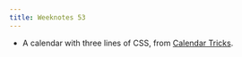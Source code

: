 ```yaml
---
title: Weeknotes 53
---
```

- A calendar with three lines of CSS, from [Calendar Tricks](https://calendartricks.com/a-calendar-in-three-lines-of-css/).
 